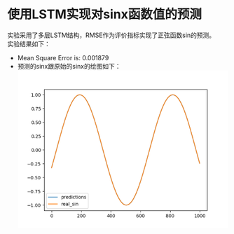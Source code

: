 # 使用LSTM实现对sinx函数值的预测
实验采用了多层LSTM结构，RMSE作为评价指标实现了正弦函数sin的预测。</br>
实验结果如下：
- Mean Square Error is: 0.001879
- 预测的sinx跟原始的sinx的绘图如下：</br>
![figure](./figure.png)
